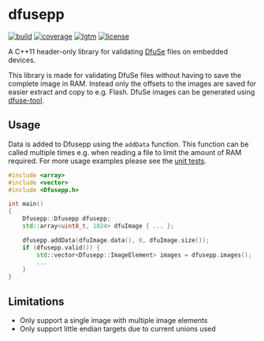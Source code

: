 # dfusepp

[![build](https://github.com/bang-olufsen/dfusepp/actions/workflows/build.yml/badge.svg)](https://github.com/bang-olufsen/dfusepp/actions/workflows/build.yml)
[![coverage](https://coveralls.io/repos/github/bang-olufsen/dfusepp/badge.svg?branch=main)](https://coveralls.io/github/bang-olufsen/dfusepp?branch=main)
[![lgtm](https://img.shields.io/lgtm/alerts/g/bang-olufsen/dfusepp.svg?logo=lgtm&logoWidth=18)](https://lgtm.com/projects/g/bang-olufsen/dfusepp/alerts/)
[![license](https://img.shields.io/badge/license-MIT_License-blue.svg?style=flat)](LICENSE)

A C++11 header-only library for validating [DfuSe](http://rc.fdr.hu/UM0391.pdf) files on embedded devices.

This library is made for validating DfuSe files without having to save the complete image in RAM. Instead only the offsets to the images are saved for easier extract and copy to e.g. Flash. DfuSe images can be generated using [dfuse-tool](https://github.com/bang-olufsen/dfuse-tool).

## Usage

Data is added to Dfusepp using the `addData` function. This function can be called multiple times e.g. when reading a file to limit the amount of RAM required. For more usage examples please see the [unit tests](https://github.com/bang-olufsen/dfusepp/blob/main/test/src/TestDfusepp.cpp).

```cpp
#include <array>
#include <vector>
#include <Dfusepp.h>

int main()
{
    Dfusepp::Dfusepp dfusepp;
    std::array<uint8_t, 1024> dfuImage { ... };

    dfusepp.addData(dfuImage.data(), 0, dfuImage.size());
    if (dfusepp.valid()) {
        std::vector<Dfusepp::ImageElement> images = dfusepp.images();
        ...
    }
}
```

## Limitations

* Only support a single image with multiple image elements
* Only support little endian targets due to current unions used
